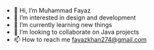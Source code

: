 - 👋 Hi, I’m Muhammad Fayaz
- 👀 I’m interested in design and development 
- 🌱 I’m currently learning new things
- 💞️ I’m looking to collaborate on Java projects
- 📫 How to reach me fayazkhan274@gmail.com

<!---
Fayaz274/Fayaz274 is a ✨ special ✨ repository because its `README.md` (this file) appears on your GitHub profile.
You can click the Preview link to take a look at your changes.
--->
